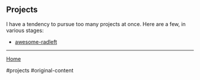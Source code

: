 ## Projects

I have a tendency to pursue too many projects at once. Here are a few, in
various stages:

- [awesome-radleft](projects/awesome-radleft.md)

---

[Home](/)

#projects #original-content
